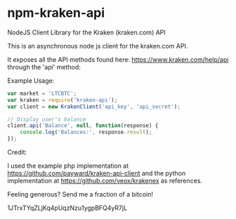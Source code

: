 npm-kraken-api
==============

NodeJS Client Library for the Kraken (kraken.com) API

This is an asynchronous node js client for the kraken.com API.

It exposes all the API methods found here: https://www.kraken.com/help/api through the 'api' method:

Example Usage:

```javascript
var market = 'LTCBTC';
var kraken = require('kraken-api');
var client = new KrakenClient('api_key', 'api_secret');

// Display user's balance
client.api('Balance', null, function(response) {
	console.log('Balances:', response.result);
});
```

Credit:

I used the example php implementation at https://github.com/payward/kraken-api-client and the python implementation at https://github.com/veox/krakenex as references.


Feeling generous? Send me a fraction of a bitcoin!

1JTrxTYqZLjKq4pUqzNzu1ygpBFQ4yR7jL